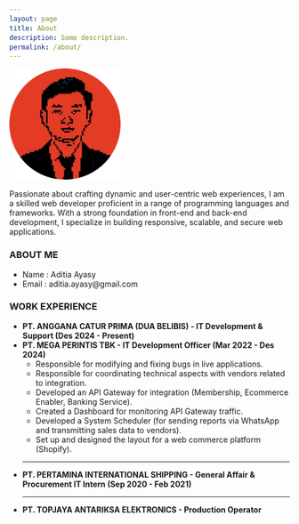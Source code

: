 ```yaml
---
layout: page
title: About
description: Some description.
permalink: /about/
---
```


<img class="img-rounded" src="/assets/img/uploads/profile-rounded.png" alt="Aditia Ayasy" width="200">

Passionate about crafting dynamic and user-centric web experiences, I am a skilled web developer proficient in a range of programming languages and frameworks. With a strong foundation in front-end and back-end development, I specialize in building responsive, scalable, and secure web applications.

<h3>ABOUT ME</h3>
<ul>
    <li>Name     : Aditia Ayasy</li>
    <li>Email    : aditia.ayasy@gmail.com</li>
</ul>

<h3>WORK EXPERIENCE</h3>
<ul>
  <li>
    <b>PT. ANGGANA CATUR PRIMA (DUA BELIBIS) - IT Development & Support (Des 2024 - Present)</b>
  </li>
  <li>
    <b>PT. MEGA PERINTIS TBK - IT Development Officer (Mar 2022 - Des 2024)</b>
    <ul>
      <li>Responsible for modifying and fixing bugs in live applications.</li>
      <li>Responsible for coordinating technical aspects with vendors related to integration.</li>
      <li>Developed an API Gateway for integration (Membership, Ecommerce Enabler, Banking Service).</li>
      <li>Created a Dashboard for monitoring API Gateway traffic.</li>
      <li>Developed a System Scheduler (for sending reports via WhatsApp and transmitting sales data to vendors).</li>
      <li>Set up and designed the layout for a web commerce platform (Shopify).</li>
    </ul>
  </li>
  <hr>
  <li>
    <b>PT. PERTAMINA INTERNATIONAL SHIPPING - General Affair & Procurement IT Intern (Sep 2020 - Feb 2021)</b>
  </li>
  <hr>
  <li>
    <b>PT. TOPJAYA ANTARIKSA ELEKTRONICS - Production Operator</b>
  </li>
</ul>

